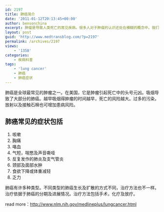 ```yaml
---
id: 2197
title: 肺癌简介
date: '2011-01-12T20:13:45+00:00'
author: bensonchina
excerpt: 肿瘤是导致人类死亡的常见疾病。很多人对于肿瘤的认识还处在模糊的概念中。我们的目的是通过科普教育的方式向大众宣传肿瘤知识。让大家更好的了解肿瘤，更好的面对，更好的预防及治疗。该标题会分几期向大家普及肺癌知识。
layout: post
guid: 'http://www.medtransblog.com/?p=2197'
permalink: /archives/2197
views:
    - '1358'
categories:
    - 疾病科普
tags:
    - 'lung cancer'
    - 肺癌
    - 肺癌症状
---
```


肺癌是全球最常见的肿瘤之一。在美国，它是肿瘤引起死亡中的头号元凶。吸烟导致了大部分的肺癌。越早吸烟得肿瘤的时间越早，死亡的风险越大。过多的污染，放射以及接触石棉也可增加患病风险。

## 肺癌常见的症状包括

1. 咳嗽
2. 胸痛
3. 咯血
4. 气短，喘憋及声音嘶哑
5. 反复发作的肺炎及支气管炎
6. 颈部及面部水肿
7. 食欲下降或体重减轻
8. 乏力

肺癌有许多种类型。不同类型的肺癌生长及扩散的方式不同，治疗方法也不一样。治疗依据于肺癌的分期及进展情况。治疗方法包括手术，化疗及放疗。

read more：http://www.nlm.nih.gov/medlineplus/lungcancer.html